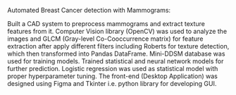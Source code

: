 Automated Breast Cancer detection with Mammograms:

Built a CAD system to preprocess mammograms and extract texture features from it. Computer Vision library (OpenCV) was used to analyze the images and GLCM (Gray-level Co-Cooccurrence matrix) for feature extraction after apply different filters including Roberts for texture detection, which then transformed into Pandas DataFrame. Mini-DDSM database was used for training models.
Trained statistical and neural network models for further prediction. Logistic regression was used as statistical model with proper hyperparameter tuning. 
The front-end (Desktop Application) was designed using Figma and Tkinter i.e. python library for developing GUI.
